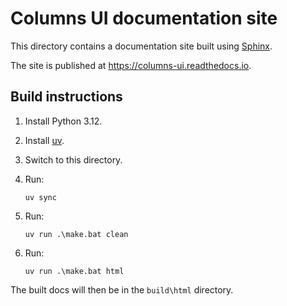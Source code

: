 # Columns UI documentation site

This directory contains a documentation site built using
[Sphinx](https://www.sphinx-doc.org/).

The site is published at https://columns-ui.readthedocs.io.

## Build instructions

1. Install Python 3.12.

2. Install [uv](https://docs.astral.sh/uv/getting-started/installation/).

3. Switch to this directory.

4. Run:

   ```shell
   uv sync
   ```

5. Run:

   ```shell
   uv run .\make.bat clean
   ```

6. Run:

   ```shell
   uv run .\make.bat html
   ```

The built docs will then be in the `build\html` directory.
